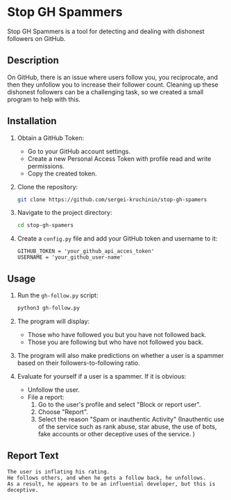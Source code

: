 # Stop GH Spammers

Stop GH Spammers is a tool for detecting and dealing with dishonest followers on GitHub.

## Description

On GitHub, there is an issue where users follow you, you reciprocate, and then they unfollow you to increase their follower count. Cleaning up these dishonest followers can be a challenging task, so we created a small program to help with this.

## Installation

1. Obtain a GitHub Token:
    - Go to your GitHub account settings.
    - Create a new Personal Access Token with profile read and write permissions.
    - Copy the created token.

2. Clone the repository:
    ```sh
    git clone https://github.com/sergei-kruchinin/stop-gh-spamers
    ```

3. Navigate to the project directory:
    ```sh
    cd stop-gh-spamers
    ```

4. Create a `config.py` file and add your GitHub token and username to it:
    ```env
    GITHUB_TOKEN = 'your_github_api_acces_token'
    USERNAME = 'your_github_user-name'
    ```

## Usage

1. Run the `gh-follow.py` script:
    ```sh
    python3 gh-follow.py
    ```

2. The program will display:
    - Those who have followed you but you have not followed back.
    - Those you are following but who have not followed you back.
   
3. The program will also make predictions on whether a user is a spammer based on their followers-to-following ratio.

4. Evaluate for yourself if a user is a spammer. If it is obvious:
   - Unfollow the user.
   - File a report:
     1. Go to the user's profile and select "Block or report user".
     2. Choose "Report".
     3. Select the reason "Spam or inauthentic Activity" (Inauthentic use of the service such as rank abuse, star abuse, the use of bots, fake accounts or other deceptive uses of the service.
)

## Report Text

```plaintext
The user is inflating his rating.
He follows others, and when he gets a follow back, he unfollows.
As a result, he appears to be an influential developer, but this is deceptive.
```
